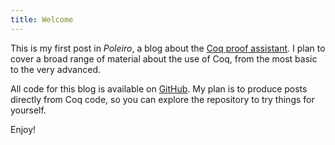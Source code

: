 ```yaml
---
title: Welcome
---
```


This is my first post in *Poleiro*, a blog about the
[Coq proof assistant](http://coq.inria.fr). I plan to cover a broad
range of material about the use of Coq, from the most basic to the
very advanced.

All code for this blog is available on
[GitHub](https://github.com/arthuraa/poleiro). My plan is to produce
posts directly from Coq code, so you can explore the repository to
try things for yourself.

Enjoy!
